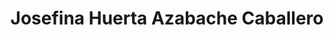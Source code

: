 ---
title: "Josefina Huerta Azabache Caballero"
url: /torrent/josefina-huerta-azabache-caballero/
shop: ropa
---